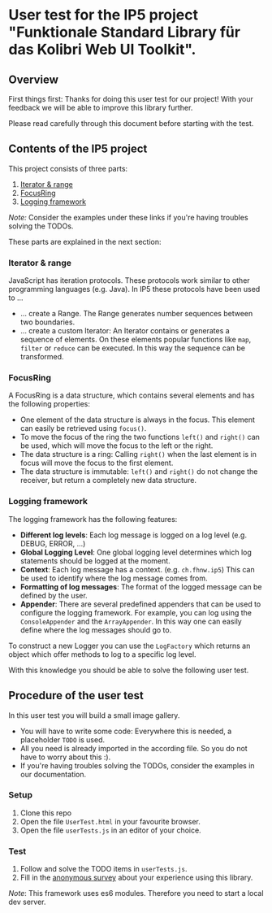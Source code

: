 # User test for the IP5 project "Funktionale Standard Library für das Kolibri Web UI Toolkit".

## Overview
First things first: Thanks for doing this user test for our project! 
With your feedback we will be able to improve this library further.

Please read carefully through this document before starting with the test.

## Contents of the IP5 project
This project consists of three parts:
1. [Iterator & range](https://wildwyss.gitbook.io/ip5-funktionale-standard-library-fuer-kolibri/research-paper-ip5-functional-library-in-javascript/iterator)
2. [FocusRing](https://wildwyss.gitbook.io/ip5-funktionale-standard-library-fuer-kolibri/research-paper-ip5-functional-library-in-javascript/focusring)
3. [Logging framework](https://wildwyss.gitbook.io/ip5-funktionale-standard-library-fuer-kolibri/research-paper-ip5-functional-library-in-javascript/logging-framework)

_Note:_ Consider the examples under these links if you're having troubles solving the TODOs.

These parts are explained in the next section:
### Iterator & range
JavaScript has iteration protocols. These protocols work similar to other programming languages (e.g. Java).
In IP5 these protocols have been used to ...
* ... create a Range. The Range generates number sequences between two boundaries.
* ... create a custom Iterator: An Iterator contains or generates a sequence of elements. On these elements popular functions like `map`, `filter` or `reduce` can be executed. In this way the sequence can be transformed.

### FocusRing
A FocusRing is a data structure, which contains several elements and has the following properties:
* One element of the data structure is always in the focus. This element can easily be retrieved using `focus()`.
* To move the focus of the ring the two functions `left()` and `right()` can be used, which will move the focus to the left or the right.
* The data structure is a ring: Calling `right()` when the last element is in focus will move the focus to the first element.
* The data structure is immutable: `left()` and `right()` do not change the receiver, but return a completely new data structure.

### Logging framework
The logging framework has the following features:
* **Different log levels**: Each log message is logged on a log level (e.g. DEBUG, ERROR, ...) 
* **Global Logging Level**: One global logging level determines which log statements should be logged at the moment.
* **Context**: Each log message has a context. (e.g. `ch.fhnw.ip5`) This can be used to identify where the log message comes from.
* **Formatting of log messages**: The format of the logged message can be defined by the user.
* **Appender**: There are several predefined appenders that can be used to configure the logging framework. For example, you can log using the `ConsoleAppender` and the `ArrayAppender`.
In this way one can easily define where the log messages should go to.

To construct a new Logger you can use the `LogFactory` which returns an object which offer methods to log to a specific log level.

With this knowledge you should be able to solve the following user test.

## Procedure of the user test
In this user test you will build a small image gallery.

* You will have to write some code: Everywhere this is needed, a placeholder `TODO` is used.
* All you need is already imported in the according file. So you do not have to worry about this :).
* If you're having troubles solving the TODOs, consider the examples in our documentation.

### Setup
1. Clone this repo
2. Open the file `UserTest.html` in your favourite browser. 
3. Open the file `userTests.js` in an editor of your choice.

### Test
1. Follow and solve the TODO items in `userTests.js`.
2. Fill in the [anonymous survey](https://forms.gle/nt5bjjSaXbuGW5fJA) about your experience using this library.

_Note_: This framework uses es6 modules. Therefore you need to start a local dev server.